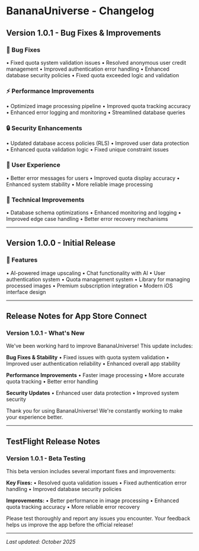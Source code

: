 # BananaUniverse - Changelog

## Version 1.0.1 - Bug Fixes & Improvements

### 🐛 Bug Fixes
• Fixed quota system validation issues
• Resolved anonymous user credit management
• Improved authentication error handling
• Enhanced database security policies
• Fixed quota exceeded logic and validation

### ⚡ Performance Improvements
• Optimized image processing pipeline
• Improved quota tracking accuracy
• Enhanced error logging and monitoring
• Streamlined database queries

### 🔒 Security Enhancements
• Updated database access policies (RLS)
• Improved user data protection
• Enhanced quota validation logic
• Fixed unique constraint issues

### 📱 User Experience
• Better error messages for users
• Improved quota display accuracy
• Enhanced system stability
• More reliable image processing

### 🔧 Technical Improvements
• Database schema optimizations
• Enhanced monitoring and logging
• Improved edge case handling
• Better error recovery mechanisms

---

## Version 1.0.0 - Initial Release

### 🎉 Features
• AI-powered image upscaling
• Chat functionality with AI
• User authentication system
• Quota management system
• Library for managing processed images
• Premium subscription integration
• Modern iOS interface design

---

## Release Notes for App Store Connect

### Version 1.0.1 - What's New

We've been working hard to improve BananaUniverse! This update includes:

**Bug Fixes & Stability**
• Fixed issues with quota system validation
• Improved user authentication reliability
• Enhanced overall app stability

**Performance Improvements**
• Faster image processing
• More accurate quota tracking
• Better error handling

**Security Updates**
• Enhanced user data protection
• Improved system security

Thank you for using BananaUniverse! We're constantly working to make your experience better.

---

## TestFlight Release Notes

### Version 1.0.1 - Beta Testing

This beta version includes several important fixes and improvements:

**Key Fixes:**
• Resolved quota validation issues
• Fixed authentication error handling
• Improved database security policies

**Improvements:**
• Better performance in image processing
• Enhanced quota tracking accuracy
• More reliable error recovery

Please test thoroughly and report any issues you encounter. Your feedback helps us improve the app before the official release!

---

*Last updated: October 2025*
